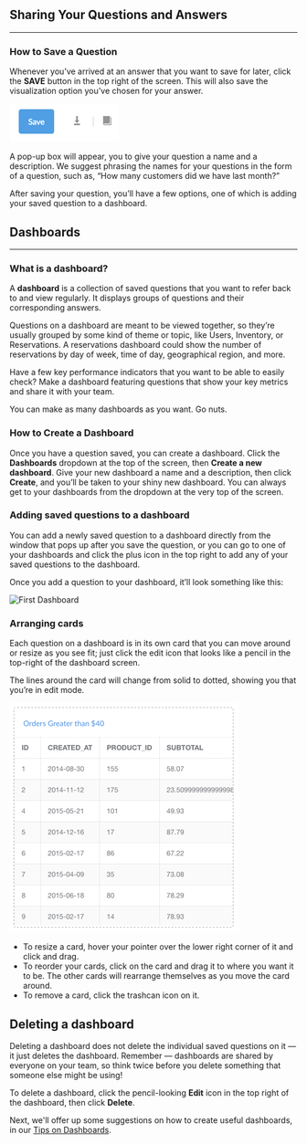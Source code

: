 
## Sharing Your Questions and Answers
---
### How to Save a Question
Whenever you’ve arrived at an answer that you want to save for later, click the **SAVE** button in the top right of the screen. This will also save the visualization option you’ve chosen for your answer.  

![savebutton](images/SaveButton.png)

A pop-up box will appear, you to give your question a name and a description. We suggest phrasing the names for your questions in the form of a question, such as, “How many customers did we have last month?”

After saving your question, you’ll have a few options, one of which is adding your saved question to a dashboard.

## Dashboards 
---
### What is a dashboard?
A **dashboard** is a collection of saved questions that you want to refer back to and view regularly. It displays groups of questions and their corresponding answers. 

Questions on a dashboard are meant to be viewed together, so they’re usually grouped by some kind of theme or topic, like Users, Inventory, or Reservations. A reservations dashboard could show the number of reservations by day of week, time of day, geographical region, and more.

Have a few key performance indicators that you want to be able to easily check? Make a dashboard featuring questions that show your key metrics and share it with your team. 

You can make as many dashboards as you want. Go nuts.

### How to Create a Dashboard
Once you have a question saved, you can create a dashboard. Click the **Dashboards** dropdown at the top of the screen, then **Create a new dashboard**. Give your new dashboard a name and a description, then click **Create**, and you’ll be taken to your shiny new dashboard. You can always get to your dashboards from the dropdown at the very top of the screen.

### Adding saved questions to a dashboard
You can add a newly saved question to a dashboard directly from the window that pops up after you save the question, or you can go to one of your dashboards and click the plus icon in the top right to add any of your saved questions to the dashboard.

Once you add a question to your dashboard, it’ll look something like this:

![First Dashboard](FirstDashboard.png)

### Arranging cards
Each question on a dashboard is in its own card that you can move around or resize as you see fit; just click the edit icon that looks like a pencil in the top-right of the dashboard screen.  

The lines around the card will change from solid to dotted, showing you that you’re in edit mode.  

![editmode](images/Editmode.png)

* To resize a card, hover your pointer over the lower right corner of it and click and drag.
* To reorder your cards, click on the card and drag it to where you want it to be. The other cards will rearrange themselves as you move the card around.  
* To remove a card, click the trashcan icon on it.

## Deleting a dashboard
Deleting a dashboard does not delete the individual saved questions on it — it just deletes the dashboard. Remember — dashboards are shared by everyone on your team, so think twice before you delete something that someone else might be using!

To delete a dashboard, click the pencil-looking **Edit** icon in the top right of the dashboard, then click **Delete**.

Next, we'll offer up some suggestions on how to create useful dashboards, in our [Tips on Dashboards](06-dashboard-tips.md).